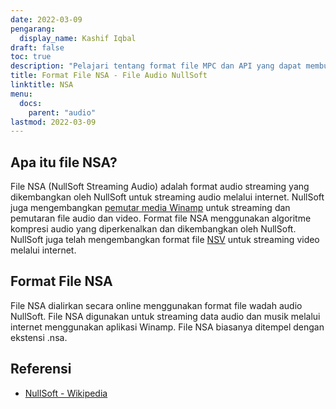 ```yaml
---
date: 2022-03-09
pengarang:
  display_name: Kashif Iqbal
draft: false
toc: true
description: "Pelajari tentang format file MPC dan API yang dapat membuat dan membuka file MPC."
title: Format File NSA - File Audio NullSoft
linktitle: NSA
menu:
  docs:
    parent: "audio"
lastmod: 2022-03-09
---
```


## Apa itu file NSA?

File NSA (NullSoft Streaming Audio) adalah format audio streaming yang dikembangkan oleh NullSoft untuk streaming audio melalui internet. NullSoft juga mengembangkan [pemutar media Winamp](https://www.winamp.com/) untuk streaming dan pemutaran file audio dan video. Format file NSA menggunakan algoritme kompresi audio yang diperkenalkan dan dikembangkan oleh NullSoft. NullSoft juga telah mengembangkan format file [NSV](/id/video/nsv/) untuk streaming video melalui internet.

## Format File NSA

File NSA dialirkan secara online menggunakan format file wadah audio NullSoft. File NSA digunakan untuk streaming data audio dan musik melalui internet menggunakan aplikasi Winamp. File NSA biasanya ditempel dengan ekstensi .nsa.

## Referensi

* [NullSoft - Wikipedia](https://en.wikipedia.org/wiki/Nullsoft)

